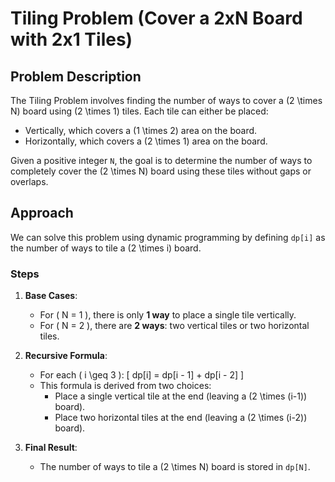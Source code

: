 # Tiling Problem (Cover a 2xN Board with 2x1 Tiles)

## Problem Description

The Tiling Problem involves finding the number of ways to cover a \(2 \times N\) board using \(2 \times 1\) tiles. Each tile can either be placed:
- Vertically, which covers a \(1 \times 2\) area on the board.
- Horizontally, which covers a \(2 \times 1\) area on the board.

Given a positive integer `N`, the goal is to determine the number of ways to completely cover the \(2 \times N\) board using these tiles without gaps or overlaps.

## Approach

We can solve this problem using dynamic programming by defining `dp[i]` as the number of ways to tile a \(2 \times i\) board.

### Steps

1. **Base Cases**:
   - For \( N = 1 \), there is only **1 way** to place a single tile vertically.
   - For \( N = 2 \), there are **2 ways**: two vertical tiles or two horizontal tiles.

2. **Recursive Formula**:
   - For each \( i \geq 3 \):
     \[
     dp[i] = dp[i - 1] + dp[i - 2]
     \]
   - This formula is derived from two choices:
     - Place a single vertical tile at the end (leaving a \(2 \times (i-1)\) board).
     - Place two horizontal tiles at the end (leaving a \(2 \times (i-2)\) board).

3. **Final Result**:
   - The number of ways to tile a \(2 \times N\) board is stored in `dp[N]`.